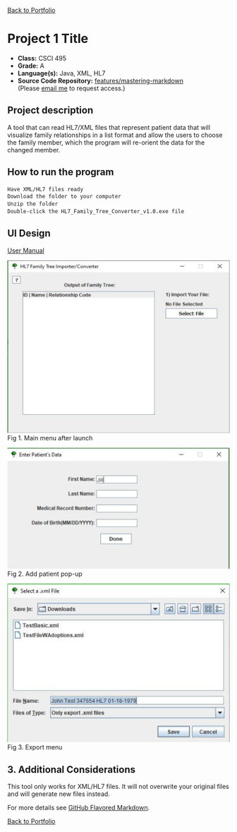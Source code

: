 [Back to Portfolio](./)

Project 1 Title
===============

-   **Class:** CSCI 495
-   **Grade:** A
-   **Language(s):** Java, XML, HL7
-   **Source Code Repository:** [features/mastering-markdown](https://guides.github.com/features/mastering-markdown/)  
    (Please [email me](mailto:example@csustudent.net?subject=GitHub%20Access) to request access.)

## Project description

A tool that can read HL7/XML files that represent patient data that will visualize family relationships in a list format and allow the users to choose the family member, which the program will re-orient the data for the changed member.

## How to run the program

```bash
Have XML/HL7 files ready
Download the folder to your computer
Unzip the folder
Double-click the HL7_Family_Tree_Converter_v1.0.exe file
```

## UI Design

[User Manual](pdf/HL7FamilyTreeConverterUserGuide.pdf)

![screenshot](images/HL7Images/MainMenu.png)  
Fig 1. Main menu after launch

![screenshot](images/HL7Images/AddPatient.png)  
Fig 2. Add patient pop-up

![screenshot](images/HL7Images/Export.png)  
Fig 3. Export menu

## 3. Additional Considerations

This tool only works for XML/HL7 files. It will not overwrite your original files and will generate new files instead.

For more details see [GitHub Flavored Markdown](https://guides.github.com/features/mastering-markdown/).

[Back to Portfolio](./)
